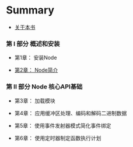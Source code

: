 # Summary

* [关于本书](#)

### 第 Ⅰ 部分 概述和安装

* 第1章： 安装Node

* [第2章： Node简介](intro.md)

### 第 Ⅱ 部分 Node 核心API基础

* 第3章： 加载模块

* 第4章： 应用缓冲区处理、编码和解码二进制数据

* 第5章： 使用事件发射器模式简化事件绑定

* 第6章： 使用定时器制定函数执行计划



